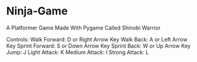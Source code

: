 # Ninja-Game
A Platformer Game Made With Pygame Called Shinobi Warrior

Controls:
  Walk Forward: D or Right Arrow Key
  Walk Back: A or Left Arrow Key
  Sprint Forward: S or Down Arrow Key
  Sprint Back: W or Up Arrow Key
  Jump: J
  Light Attack: K
  Medium Attack: I
  Strong Attack: L
